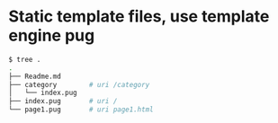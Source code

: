# Static template files, use template engine pug

```bash
$ tree .
.
├── Readme.md
├── category        # uri /category
│   └── index.pug
├── index.pug       # uri /
└── page1.pug       # uri page1.html
```
